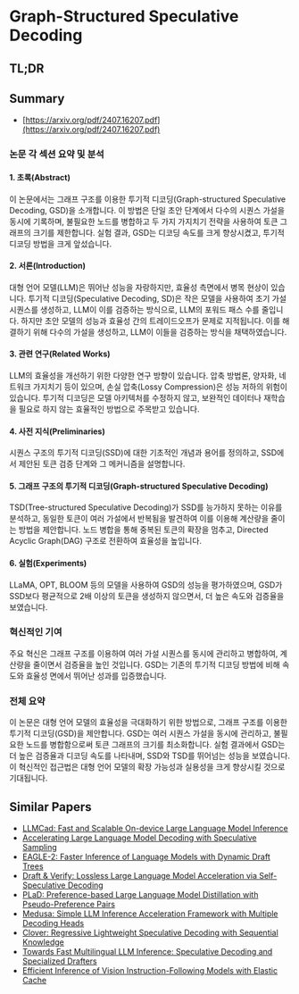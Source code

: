 # Graph-Structured Speculative Decoding
## TL;DR
## Summary
- [https://arxiv.org/pdf/2407.16207.pdf](https://arxiv.org/pdf/2407.16207.pdf)

### 논문 각 섹션 요약 및 분석

#### 1. 초록(Abstract)
이 논문에서는 그래프 구조를 이용한 투기적 디코딩(Graph-structured Speculative Decoding, GSD)을 소개합니다. 이 방법은 단일 초안 단계에서 다수의 시퀀스 가설을 동시에 기록하며, 불필요한 노드를 병합하고 두 가지 가지치기 전략을 사용하여 토큰 그래프의 크기를 제한합니다. 실험 결과, GSD는 디코딩 속도를 크게 향상시켰고, 투기적 디코딩 방법을 크게 앞섰습니다.

#### 2. 서론(Introduction)
대형 언어 모델(LLM)은 뛰어난 성능을 자랑하지만, 효율성 측면에서 병목 현상이 있습니다. 투기적 디코딩(Speculative Decoding, SD)은 작은 모델을 사용하여 초기 가설 시퀀스를 생성하고, LLM이 이를 검증하는 방식으로, LLM의 포워드 패스 수를 줄입니다. 하지만 초안 모델의 성능과 효율성 간의 트레이드오프가 문제로 지적됩니다. 이를 해결하기 위해 다수의 가설을 생성하고, LLM이 이들을 검증하는 방식을 채택하였습니다.

#### 3. 관련 연구(Related Works)
LLM의 효율성을 개선하기 위한 다양한 연구 방향이 있습니다. 압축 방법론, 양자화, 네트워크 가지치기 등이 있으며, 손실 압축(Lossy Compression)은 성능 저하의 위험이 있습니다. 투기적 디코딩은 모델 아키텍처를 수정하지 않고, 보완적인 데이터나 재학습을 필요로 하지 않는 효율적인 방법으로 주목받고 있습니다.

#### 4. 사전 지식(Preliminaries)
시퀀스 구조의 투기적 디코딩(SSD)에 대한 기초적인 개념과 용어를 정의하고, SSD에서 제안된 토큰 검증 단계와 그 메커니즘을 설명합니다.

#### 5. 그래프 구조의 투기적 디코딩(Graph-structured Speculative Decoding)
TSD(Tree-structured Speculative Decoding)가 SSD를 능가하지 못하는 이유를 분석하고, 동일한 토큰이 여러 가설에서 반복됨을 발견하여 이를 이용해 계산량을 줄이는 방법을 제안합니다. 노드 병합을 통해 중복된 토큰의 확장을 멈추고, Directed Acyclic Graph(DAG) 구조로 전환하여 효율성을 높입니다.

#### 6. 실험(Experiments)
LLaMA, OPT, BLOOM 등의 모델을 사용하여 GSD의 성능을 평가하였으며, GSD가 SSD보다 평균적으로 2배 이상의 토큰을 생성하지 않으면서, 더 높은 속도와 검증율을 보였습니다.

### 혁신적인 기여
주요 혁신은 그래프 구조를 이용하여 여러 가설 시퀀스를 동시에 관리하고 병합하여, 계산량을 줄이면서 검증율을 높인 것입니다. GSD는 기존의 투기적 디코딩 방법에 비해 속도와 효율성 면에서 뛰어난 성과를 입증했습니다.

### 전체 요약
이 논문은 대형 언어 모델의 효율성을 극대화하기 위한 방법으로, 그래프 구조를 이용한 투기적 디코딩(GSD)을 제안합니다. GSD는 여러 시퀀스 가설을 동시에 관리하고, 불필요한 노드를 병합함으로써 토큰 그래프의 크기를 최소화합니다. 실험 결과에서 GSD는 더 높은 검증율과 디코딩 속도를 나타내며, SSD와 TSD를 뛰어넘는 성능을 보였습니다. 이 혁신적인 접근법은 대형 언어 모델의 확장 가능성과 실용성을 크게 향상시킬 것으로 기대됩니다.

## Similar Papers
- [LLMCad: Fast and Scalable On-device Large Language Model Inference](2309.04255.md)
- [Accelerating Large Language Model Decoding with Speculative Sampling](2302.01318.md)
- [EAGLE-2: Faster Inference of Language Models with Dynamic Draft Trees](2406.16858.md)
- [Draft & Verify: Lossless Large Language Model Acceleration via Self-Speculative Decoding](2309.08168.md)
- [PLaD: Preference-based Large Language Model Distillation with Pseudo-Preference Pairs](2406.02886.md)
- [Medusa: Simple LLM Inference Acceleration Framework with Multiple Decoding Heads](2401.10774.md)
- [Clover: Regressive Lightweight Speculative Decoding with Sequential Knowledge](2405.00263.md)
- [Towards Fast Multilingual LLM Inference: Speculative Decoding and Specialized Drafters](2406.16758.md)
- [Efficient Inference of Vision Instruction-Following Models with Elastic Cache](2407.18121.md)

